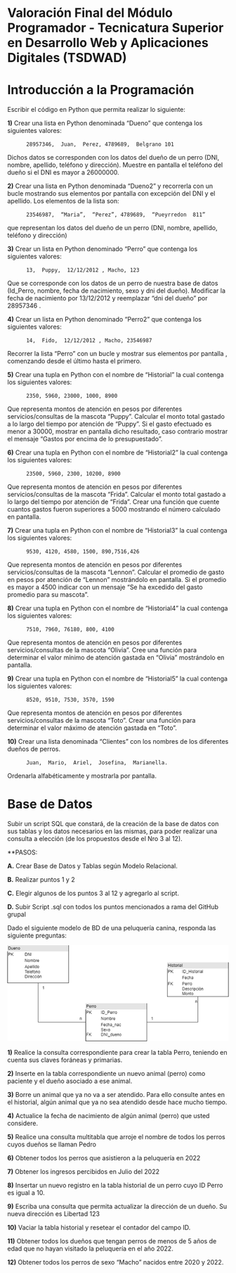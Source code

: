 # Valoración Final del Módulo Programador - Tecnicatura Superior en Desarrollo Web y Aplicaciones Digitales (TSDWAD)

# Introducción a la Programación

Escribir el código en Python que permita realizar lo siguiente:

**1)** Crear una lista en Python denominada “Dueno” que contenga los siguientes valores:

          28957346,  Juan,  Perez, 4789689,  Belgrano 101

  Dichos datos se corresponden  con los datos del dueño de un perro (DNI, nombre, apellido, teléfono y dirección). Muestre en pantalla el teléfono del dueño si el DNI es mayor a 26000000.

**2)** Crear una lista en Python denominada “Dueno2”  y recorrerla con un bucle  mostrando sus elementos por pantalla con excepción del DNI y el apellido. Los elementos de la lista son:

          23546987,  “Maria”,  “Perez”, 4789689,  “Pueyrredon  811”

 que representan los datos del dueño de un perro (DNI, nombre, apellido, teléfono y dirección) 

**3)** Crear un lista en Python denominado “Perro” que contenga los siguientes valores:

          13,  Puppy,  12/12/2012 , Macho, 123

Que se corresponde con los datos de un perro de nuestra base de datos (Id_Perro, nombre, fecha de nacimiento, sexo y dni del dueño). Modificar la fecha de nacimiento por 13/12/2012 y reemplazar “dni del dueño” por 28957346 .

**4)** Crear un lista en Python denominado “Perro2” que contenga los siguientes valores:

          14,  Fido,  12/12/2012 , Macho, 23546987

Recorrer la lista “Perro” con un bucle y mostrar sus elementos por pantalla , comenzando desde el último hasta el primero.

**5)** Crear una tupla en Python con el nombre de “Historial” la cual contenga los siguientes valores:

          2350, 5960, 23000, 1000, 8900

Que representa montos de atención en pesos por diferentes servicios/consultas de la mascota “Puppy”. Calcular el monto total gastado a lo largo del tiempo por atención de “Puppy”. Si el gasto efectuado es menor a 30000, mostrar en pantalla dicho resultado, caso contrario mostrar el mensaje “Gastos por encima de lo presupuestado”.

**6)** Crear una tupla en Python con el nombre de “Historial2” la cual contenga los siguientes valores:

          23500, 5960, 2300, 10200, 8900

Que representa montos de atención en pesos por diferentes servicios/consultas de la mascota “Frida”. Calcular el monto total gastado a lo largo del tiempo por atención de “Frida”. Crear una función que cuente cuantos gastos fueron superiores a 5000 mostrando  el número calculado en pantalla.

**7)** Crear una tupla en Python con el nombre de “Historial3” la cual contenga los siguientes valores:

          9530, 4120, 4580, 1500, 890,7516,426

Que representa montos de atención en pesos por diferentes servicios/consultas de la mascota “Lennon”. Calcular el promedio de gasto en pesos por atención de “Lennon” mostrándolo en pantalla. Si el promedio es mayor a 4500 indicar con un mensaje “Se ha excedido del gasto promedio para su mascota”.

**8)** Crear una tupla en Python con el nombre de “Historial4” la cual contenga los siguientes valores:

          7510, 7960, 76180, 800, 4100

Que representa montos de atención en pesos por diferentes servicios/consultas de la mascota “Olivia”. Cree una función para determinar el valor mínimo de atención gastada en “Olivia”  mostrándolo en pantalla.

**9)** Crear una tupla en Python con el nombre de “Historial5” la cual contenga los siguientes valores:

          8520, 9510, 7530, 3570, 1590

Que representa montos de atención en pesos por diferentes servicios/consultas de la mascota “Toto”. Crear una función para determinar el valor máximo de atención gastada en “Toto”.

**10)** Crear una lista denominada “Clientes” con los nombres de los diferentes  dueños de perros.

          Juan,  Mario,  Ariel,  Josefina,  Marianella.

Ordenarla alfabéticamente y mostrarla por pantalla.

# Base de Datos

Subir un script SQL que constará, de la creación de la base de datos con sus tablas y los datos necesarios en las mismas, para poder realizar una consulta a elección (de los propuestos desde el Nro 3 al 12).

**PASOS:

**A.** Crear Base de Datos y Tablas según Modelo Relacional.

**B.** Realizar puntos 1 y 2

**C.** Elegir algunos de los puntos 3 al 12 y agregarlo al script.

**D.** Subir Script .sql con todos los puntos mencionados a rama del GitHub grupal


Dado el siguiente modelo de BD de una peluquería canina, responda las siguiente preguntas:


![](assets/images/script_sql.png)


**1)** Realice la consulta correspondiente para crear la tabla Perro, teniendo en cuenta sus claves foráneas y primarias.

**2)** Inserte en la tabla correspondiente un nuevo animal (perro) como paciente y el dueño asociado a ese animal.

**3)** Borre un animal que ya no va a ser atendido. Para ello consulte antes en el historial, algún animal que ya no sea atendido desde hace mucho tiempo.

**4)** Actualice la fecha de nacimiento de algún animal (perro) que usted considere.

**5)** Realice una consulta multitabla que arroje el nombre de todos los perros cuyos dueños se llaman Pedro

**6)** Obtener todos los perros que asistieron a la peluquería en 2022

**7)** Obtener los ingresos percibidos en Julio del 2022

**8)** Insertar un nuevo registro en la tabla historial de un perro cuyo ID Perro es igual a 10.

**9)** Escriba una consulta que permita actualizar la dirección de un dueño. Su nueva dirección es Libertad 123

**10)** Vaciar la tabla historial y resetear el contador del campo ID.

**11)** Obtener todos los dueños que tengan perros de menos de 5 años de edad que no hayan visitado la peluquería en el año 2022.

**12)** Obtener todos los perros de sexo “Macho” nacidos entre 2020 y 2022.
